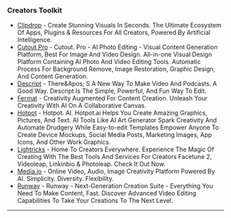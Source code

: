 ### Creators Toolkit

* [Clipdrop](http://clipdrop.co) - Create Stunning Visuals In Seconds. The Ultimate Ecosystem Of Apps, Plugins & Resources For All Creators, Powered By Artificial Intelligence.
* [Cutout Pro](http://www.cutout.pro) - Cutout. Pro - AI Photo Editing - Visual Content Generation Platform, Best For Image And Video Design. All-in-one Visual Design Platform Containing AI Photo And Video Editing Tools. Automatic Process For Background Remove, Image Restoration, Graphic Design, And Content Generation.
* [Descript](http://www.descript.com) - There\&Apos; S A New Way To Make Video And Podcasts. A Good Way. Descript Is The Simple, Powerful, And Fun Way To Edit.
* [Fermat](http://fermat.ws) - Creativity Augmented For Content Creation. Unleash Your Creativity With AI On A Collaborative Canvas.
* [Hotpot](http://hotpot.ai) - Hotpot. AI. Hotpot.ai Helps You Create Amazing Graphics, Pictures, And Text. AI Tools Like AI Art Generator Spark Creativity And Automate Drudgery While Easy-to-edit Templates Empower Anyone To Create Device Mockups, Social Media Posts, Marketing Images, App Icons, And Other Work Graphics.
* [Lightricks](http://www.lightricks.com) - Home To Creators Everywhere. Experience The Magic Of Creating With The Best Tools And Services For Creators Facetune 2, Videoleap, Linkinbio & Photoleap. Check It Out Now.
* [Media.io](https://www.media.io/) - Online Video, Audio, Image Creativity Platform Powered By AI. Simplicity. Diversity. Flexibility.
* [Runway](http://runwayml.com) - Runway - Next-Generation Creation Suite - Everything You Need To Make Content, Fast. Discover Advanced Video Editing Capabilities To Take Your Creations To The Next Level.

***